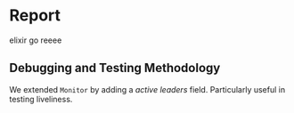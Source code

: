 # Report

elixir go reeee


## Debugging and Testing Methodology

We extended `Monitor` by adding a _active leaders_ field. Particularly useful in testing liveliness.